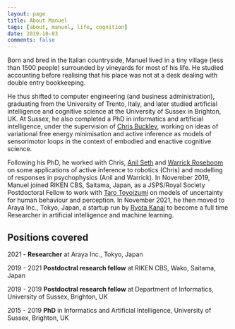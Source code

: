 ```yaml
---
layout: page
title: About Manuel
tags: [about, manuel, life, cognition]
date: 2019-10-03
comments: false
---
```


[//]: # (## The origins of Manuel)
Born and bred in the Italian countryside, Manuel lived in a tiny village (less than 1500 people) surrounded by vineyards for most of his life. He studied accounting before realising that his place was not at a desk dealing with double entry bookkeeping.

He thus shifted to computer engineering (and business administration), graduating from the University of Trento, Italy, and later studied artificial intelligence and cognitive science at the University of Sussex in Brighton, UK. At Sussex, he also completed a PhD in informatics and artificial intelligence, under the supervision of [Chris Buckley](https://christopherlbuckley.com/), working on ideas of variational free energy minimisation and active inference as models of sensorimotor loops in the context of embodied and enactive cognitive science.

Following his PhD, he worked with Chris, [Anil Seth](https://www.anilseth.com/) and [Warrick Roseboom](http://www.warrickroseboom.com/) on some applications of active inference to robotics (Chris) and modelling of responses in psychophysics (Anil and Warrick). In November 2019, Manuel joined RIKEN CBS, Saitama, Japan, as a JSPS/Royal Society Postdoctoral Fellow to work with [Taro Toyoizumi](http://toyoizumilab.brain.riken.jp/) on models of uncertainty for human behaviour and perception. In November 2021, he then moved to Araya Inc., Tokyo, Japan, a startup run by [Ryota Kanai](https://www.araya.org/en/about/feature/) to become a full time Researcher in artificial intelligence and machine learning.

## Positions covered
2021 -  **Researcher** at Araya Inc., Tokyo, Japan

2019 - 2021 **Postdoctral research fellow** at RIKEN CBS, Wako, Saitama, Japan

2019 - 2019 **Postdoctral research fellow** at Department of Informatics, University of Sussex, Brighton, UK

2015 - 2019 **PhD** in Informatics and Artificial Intelligence, University of Sussex, Brighton, UK

